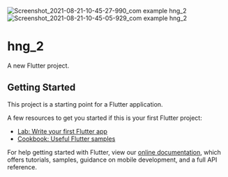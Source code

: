 ![Screenshot_2021-08-21-10-45-27-990_com example hng_2](https://user-images.githubusercontent.com/27766375/130318043-4a18c090-e113-48b5-ae2a-7269816203ec.jpg)
![Screenshot_2021-08-21-10-45-05-929_com example hng_2](https://user-images.githubusercontent.com/27766375/130318044-de8fd841-58aa-4174-a51e-0e55b1271e6f.jpg)
# hng_2

A new Flutter project.

## Getting Started

This project is a starting point for a Flutter application.

A few resources to get you started if this is your first Flutter project:

- [Lab: Write your first Flutter app](https://flutter.dev/docs/get-started/codelab)
- [Cookbook: Useful Flutter samples](https://flutter.dev/docs/cookbook)

For help getting started with Flutter, view our
[online documentation](https://flutter.dev/docs), which offers tutorials,
samples, guidance on mobile development, and a full API reference.
